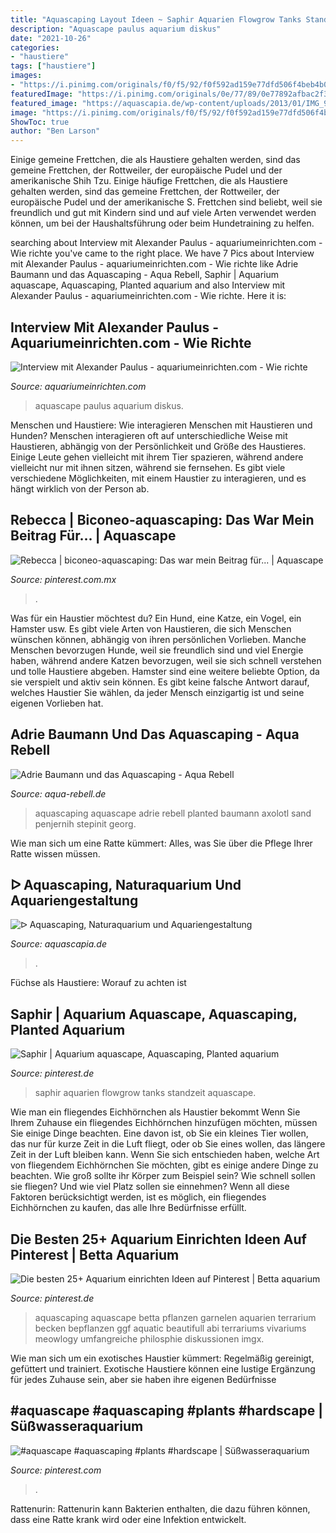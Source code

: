 ```yaml
---
title: "Aquascaping Layout Ideen ~ Saphir Aquarien Flowgrow Tanks Standzeit Aquascape"
description: "Aquascape paulus aquarium diskus"
date: "2021-10-26"
categories:
- "haustiere"
tags: ["haustiere"]
images:
- "https://i.pinimg.com/originals/f0/f5/92/f0f592ad159e77dfd506f4beb4b03474.jpg"
featuredImage: "https://i.pinimg.com/originals/0e/77/89/0e77892afbac2f3aa7d3fc3cfbf51f12.jpg"
featured_image: "https://aquascapia.de/wp-content/uploads/2013/01/IMG_9527.jpg"
image: "https://i.pinimg.com/originals/f0/f5/92/f0f592ad159e77dfd506f4beb4b03474.jpg"
ShowToc: true
author: "Ben Larson"
---
```



Einige gemeine Frettchen, die als Haustiere gehalten werden, sind das gemeine Frettchen, der Rottweiler, der europäische Pudel und der amerikanische Shih Tzu.
Einige häufige Frettchen, die als Haustiere gehalten werden, sind das gemeine Frettchen, der Rottweiler, der europäische Pudel und der amerikanische S. Frettchen sind beliebt, weil sie freundlich und gut mit Kindern sind und auf viele Arten verwendet werden können, um bei der Haushaltsführung oder beim Hundetraining zu helfen.

	

		
searching about Interview mit Alexander Paulus - aquariumeinrichten.com - Wie richte you've came to the right place. We have 7 Pics about Interview mit Alexander Paulus - aquariumeinrichten.com - Wie richte like Adrie Baumann und das Aquascaping - Aqua Rebell, Saphir | Aquarium aquascape, Aquascaping, Planted aquarium and also Interview mit Alexander Paulus - aquariumeinrichten.com - Wie richte. Here it is:
		
    
## Interview Mit Alexander Paulus - Aquariumeinrichten.com - Wie Richte

<img loading=lazy src="http://www.aquariumeinrichten.com/content/image/px1200-content/alexander-paulus-aquascape3.jpg" onerror="this.onerror=null;this.src='https://tse3.mm.bing.net/th?id=OIP.lMWajzyVilZUgPdx9v4_TQHaEU&amp;pid=15.1';" alt="Interview mit Alexander Paulus - aquariumeinrichten.com - Wie richte">

_Source: aquariumeinrichten.com_

>aquascape paulus aquarium diskus. 

	

Menschen und Haustiere: Wie interagieren Menschen mit Haustieren und Hunden?
Menschen interagieren oft auf unterschiedliche Weise mit Haustieren, abhängig von der Persönlichkeit und Größe des Haustieres. Einige Leute gehen vielleicht mit ihrem Tier spazieren, während andere vielleicht nur mit ihnen sitzen, während sie fernsehen. Es gibt viele verschiedene Möglichkeiten, mit einem Haustier zu interagieren, und es hängt wirklich von der Person ab.

    
## Rebecca | Biconeo-aquascaping: Das War Mein Beitrag Für... | Aquascape

<img loading=lazy src="https://i.pinimg.com/originals/f0/f5/92/f0f592ad159e77dfd506f4beb4b03474.jpg" onerror="this.onerror=null;this.src='https://tse1.mm.bing.net/th?id=OIP.oBE5M92hEnH8_c7MCuTCKAHaFM&amp;pid=15.1';" alt="Rebecca | biconeo-aquascaping: Das war mein Beitrag für... | Aquascape">

_Source: pinterest.com.mx_

>. 

	

Was für ein Haustier möchtest du? Ein Hund, eine Katze, ein Vogel, ein Hamster usw.
Es gibt viele Arten von Haustieren, die sich Menschen wünschen können, abhängig von ihren persönlichen Vorlieben. Manche Menschen bevorzugen Hunde, weil sie freundlich sind und viel Energie haben, während andere Katzen bevorzugen, weil sie sich schnell verstehen und tolle Haustiere abgeben. Hamster sind eine weitere beliebte Option, da sie verspielt und aktiv sein können. Es gibt keine falsche Antwort darauf, welches Haustier Sie wählen, da jeder Mensch einzigartig ist und seine eigenen Vorlieben hat.

    
## Adrie Baumann Und Das Aquascaping - Aqua Rebell

<img loading=lazy src="https://www.aqua-rebell.de/images/aquascaping/aquascaping-art-of-the-planted-aquarium-adrie-01.jpg" onerror="this.onerror=null;this.src='https://tse3.mm.bing.net/th?id=OIP.ltwlOtHDBelHzCXF2-YyCQHaDY&amp;pid=15.1';" alt="Adrie Baumann und das Aquascaping - Aqua Rebell">

_Source: aqua-rebell.de_

>aquascaping aquascape adrie rebell planted baumann axolotl sand penjernih stepinit georg. 

	

Wie man sich um eine Ratte kümmert: Alles, was Sie über die Pflege Ihrer Ratte wissen müssen.

    
## ᐅ Aquascaping, Naturaquarium Und Aquariengestaltung

<img loading=lazy src="https://aquascapia.de/wp-content/uploads/2013/01/IMG_9527.jpg" onerror="this.onerror=null;this.src='https://tse1.mm.bing.net/th?id=OIP.cNmv4zZddRf6htSD7wZIbgHaE8&amp;pid=15.1';" alt="ᐅ Aquascaping, Naturaquarium und Aquariengestaltung">

_Source: aquascapia.de_

>. 

	

Füchse als Haustiere: Worauf zu achten ist

    
## Saphir | Aquarium Aquascape, Aquascaping, Planted Aquarium

<img loading=lazy src="https://i.pinimg.com/originals/c3/22/b8/c322b89a4570afd426f35a124e0ef203.jpg" onerror="this.onerror=null;this.src='https://tse2.mm.bing.net/th?id=OIP.ZvEcE_G-0Oa696CQvDY_cAHaDQ&amp;pid=15.1';" alt="Saphir | Aquarium aquascape, Aquascaping, Planted aquarium">

_Source: pinterest.de_

>saphir aquarien flowgrow tanks standzeit aquascape. 

	

Wie man ein fliegendes Eichhörnchen als Haustier bekommt
Wenn Sie Ihrem Zuhause ein fliegendes Eichhörnchen hinzufügen möchten, müssen Sie einige Dinge beachten. Eine davon ist, ob Sie ein kleines Tier wollen, das nur für kurze Zeit in die Luft fliegt, oder ob Sie eines wollen, das längere Zeit in der Luft bleiben kann. Wenn Sie sich entschieden haben, welche Art von fliegendem Eichhörnchen Sie möchten, gibt es einige andere Dinge zu beachten. Wie groß sollte ihr Körper zum Beispiel sein? Wie schnell sollen sie fliegen? Und wie viel Platz sollen sie einnehmen? Wenn all diese Faktoren berücksichtigt werden, ist es möglich, ein fliegendes Eichhörnchen zu kaufen, das alle Ihre Bedürfnisse erfüllt.

    
## Die Besten 25+ Aquarium Einrichten Ideen Auf Pinterest | Betta Aquarium

<img loading=lazy src="https://i.pinimg.com/736x/a4/5a/eb/a45aeb0c3440ec9f19d709a8ee35e40e--nano-aquarium-planted-aquarium.jpg" onerror="this.onerror=null;this.src='https://tse3.mm.bing.net/th?id=OIP.TyK8TH2SEu4rdO2nXQPVbQHaFj&amp;pid=15.1';" alt="Die besten 25+ Aquarium einrichten Ideen auf Pinterest | Betta aquarium">

_Source: pinterest.de_

>aquascaping aquascape betta pflanzen garnelen aquarien terrarium becken bepflanzen ggf aquatic beautifull abi terrariums vivariums meowlogy umfangreiche philosphie diskussionen imgx. 

	

Wie man sich um ein exotisches Haustier kümmert: Regelmäßig gereinigt, gefüttert und trainiert.
Exotische Haustiere können eine lustige Ergänzung für jedes Zuhause sein, aber sie haben ihre eigenen Bedürfnisse

    
## #aquascape #aquascaping #plants #hardscape | Süßwasseraquarium

<img loading=lazy src="https://i.pinimg.com/originals/0e/77/89/0e77892afbac2f3aa7d3fc3cfbf51f12.jpg" onerror="this.onerror=null;this.src='https://tse2.mm.bing.net/th?id=OIP.6CPmE6QO0z1SON5574drAQHaHa&amp;pid=15.1';" alt="#aquascape #aquascaping #plants #hardscape | Süßwasseraquarium">

_Source: pinterest.com_

>. 

	

Rattenurin: Rattenurin kann Bakterien enthalten, die dazu führen können, dass eine Ratte krank wird oder eine Infektion entwickelt.

